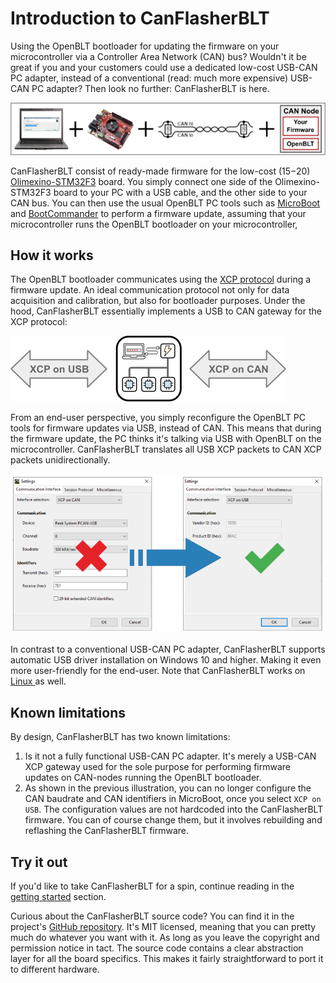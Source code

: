 # Introduction to CanFlasherBLT

Using the OpenBLT bootloader for updating the firmware on your microcontroller via a Controller Area Network (CAN) bus? Wouldn't it be great if you and your customers could use a dedicated low-cost USB-CAN PC adapter, instead of a conventional (read: much more expensive) USB-CAN PC adapter? Then look no further: CanFlasherBLT is here.

![](images/system_setup.png)

CanFlasherBLT consist of ready-made firmware for the low-cost ($15-$20) [Olimexino-STM32F3](https://www.olimex.com/Products/Duino/STM32/OLIMEXINO-STM32F3/) board. You simply connect one side of the Olimexino-STM32F3 board to your PC with a USB cable, and the other side to your CAN bus. You can then use the usual OpenBLT PC tools such as [MicroBoot](https://www.feaser.com/openblt/doku.php?id=manual:microboot) and [BootCommander](https://www.feaser.com/openblt/doku.php?id=manual:bootcommander) to perform a firmware update, assuming that your microcontroller runs the OpenBLT bootloader on your microcontroller,

## How it works

The OpenBLT bootloader communicates using the [XCP protocol](https://www.feaser.com/openblt/doku.php?id=manual:design#communication_sequence) during a firmware update. An ideal communication protocol not only for data acquisition and calibration, but also for bootloader purposes. Under the hood, CanFlasherBLT essentially implements a USB to CAN gateway for the XCP protocol:

![](images/xcp_gateway.png)

From an end-user perspective, you simply reconfigure the OpenBLT PC tools for firmware updates via USB, instead of CAN. This means that during the firmware update, the PC thinks it's talking via USB with OpenBLT on the microcontroller. CanFlasherBLT translates all USB XCP packets to CAN XCP packets unidirectionally. 

![](images/microboot_settings.png)

In contrast to a conventional USB-CAN PC adapter, CanFlasherBLT supports automatic USB driver installation on Windows 10 and higher. Making it even more user-friendly for the end-user. Note that CanFlasherBLT works on [Linux ](https://www.feaser.com/openblt/doku.php?id=manual:demos:usb_driver_install#usb_driver_installation_on_linux) as well.

## Known limitations

By design, CanFlasherBLT has two known limitations:

1. Is it not a fully functional USB-CAN PC adapter. It's merely a USB-CAN XCP gateway used for the sole purpose for performing firmware updates on CAN-nodes running the OpenBLT bootloader.
2. As shown in the previous illustration, you can no longer configure the CAN baudrate and CAN identifiers in MicroBoot, once you select `XCP on USB`. The configuration values are not hardcoded into the CanFlasherBLT firmware. You can of course change them, but it involves rebuilding and reflashing the CanFlasherBLT firmware.

## Try it out

If you'd like to take CanFlasherBLT for a spin, continue reading in the [getting started](gettingstarted.md) section. 

Curious about the CanFlasherBLT source code? You can find it in the project's [GitHub repository](https://github.com/feaser/canflasherblt). It's MIT licensed, meaning that you can pretty much do whatever you want with it. As long as you leave the copyright and permission notice in tact. The source code contains a clear abstraction layer for all the board specifics. This makes it fairly straightforward to port it to different hardware.





